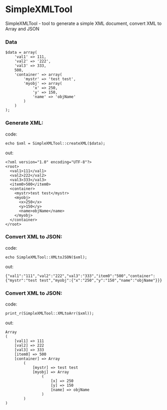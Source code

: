 # SimpleXMLTool
SimpleXMLTool - tool to generate a simple XML document, convert XML to Array and JSON

### Data

    $data = array(
        'val1' => 111,
        'val2' => '222',
        'val3' => 333,
        500,
        'container' => array(
            'mystr' => 'test test',
            'myobj' => array(
                'x' => 250,
                'y' => 150,
                'name' => 'objName'
            )
        )
    );

### Generate XML:

code:

    echo $xml = SimpleXMLTool::createXML($data);

out:

    <?xml version="1.0" encoding="UTF-8"?>
    <root>
      <val1>111</val1>
      <val2>222</val2>
      <val3>333</val3>
      <item0>500</item0>
      <container>
        <mystr>test test</mystr>
        <myobj>
          <x>250</x>
          <y>150</y>
          <name>objName</name>
        </myobj>
      </container>
    </root>

### Convert XML to JSON:

code:    
    
    echo SimpleXMLTool::XMLtoJSON($xml);

out:
    
    {"val1":"111","val2":"222","val3":"333","item0":"500","container":{"mystr":"test test","myobj":{"x":"250","y":"150","name":"objName"}}}

### Convert XML to JSON:

code:    
 
    print_r(SimpleXMLTool::XMLtoArr($xml));

out:
    
    Array
    (
        [val1] => 111
        [val2] => 222
        [val3] => 333
        [item0] => 500
        [container] => Array
            (
                [mystr] => test test
                [myobj] => Array
                    (
                        [x] => 250
                        [y] => 150
                        [name] => objName
                    )
            )
    )